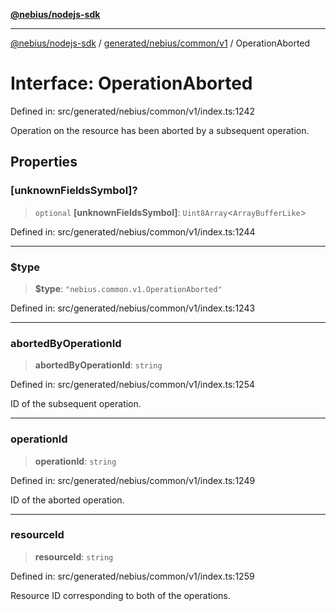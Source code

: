 [**@nebius/nodejs-sdk**](../../../../../README.md)

---

[@nebius/nodejs-sdk](../../../../../README.md) / [generated/nebius/common/v1](../README.md) / OperationAborted

# Interface: OperationAborted

Defined in: src/generated/nebius/common/v1/index.ts:1242

Operation on the resource has been aborted by a subsequent operation.

## Properties

### \[unknownFieldsSymbol\]?

> `optional` **\[unknownFieldsSymbol\]**: `Uint8Array`\<`ArrayBufferLike`\>

Defined in: src/generated/nebius/common/v1/index.ts:1244

---

### $type

> **$type**: `"nebius.common.v1.OperationAborted"`

Defined in: src/generated/nebius/common/v1/index.ts:1243

---

### abortedByOperationId

> **abortedByOperationId**: `string`

Defined in: src/generated/nebius/common/v1/index.ts:1254

ID of the subsequent operation.

---

### operationId

> **operationId**: `string`

Defined in: src/generated/nebius/common/v1/index.ts:1249

ID of the aborted operation.

---

### resourceId

> **resourceId**: `string`

Defined in: src/generated/nebius/common/v1/index.ts:1259

Resource ID corresponding to both of the operations.
